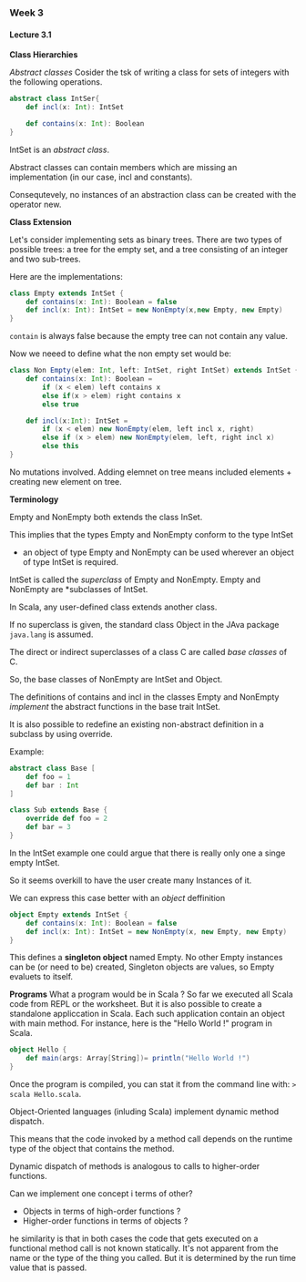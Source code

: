 ### Week 3

#### Lecture 3.1

**Class Hierarchies**

*Abstract classes*
Cosider the tsk of writing a class for sets of integers with the following operations.

```Scala
abstract class IntSer{
    def incl(x: Int): IntSet

    def contains(x: Int): Boolean
}
```
IntSet is an  *abstract class*.

Abstract classes can contain members which are missing an implementation (in our case, incl and constants).

Consequtevely, no instances of an abstraction class can be created with the operator new.

**Class Extension**

Let's  consider implementing sets as binary trees.
There are two types of possible trees: a tree for the empty set, and a tree consisting of an integer and two sub-trees.

Here are the implementations:
```Scala
class Empty extends IntSet {
    def contains(x: Int): Boolean = false
    def incl(x: Int): IntSet = new NonEmpty(x,new Empty, new Empty)
}
```
`contain` is always false because the empty tree can not contain any value.

Now we neeed to define what the non empty set would be:
```Scala
class Non Empty(elem: Int, left: IntSet, right IntSet) extends IntSet {
    def contains(x: Int): Boolean =
        if (x < elem) left contains x
        else if(x > elem) right contains x
        else true

    def incl(x:Int): IntSet =
        if (x < elem) new NonEmpty(elem, left incl x, right)
        else if (x > elem) new NonEmpty(elem, left, right incl x)
        else this
}
```
No mutations involved. Adding elemnet on tree means included elements  + creating new element on tree.

**Terminology**

Empty and NonEmpty both extends the class InSet.

This implies that the types Empty and NonEmpty conform to the type IntSet
- an object of type Empty and NonEmpty can be used wherever an object of type IntSet is required.

IntSet is called the *superclass* of Empty and NonEmpty.
Empty and NonEmpty are *subclasses of IntSet.

In Scala, any user-defined class extends another class.

If no superclass is given, the standard class Object in the JAva package `java.lang` is assumed.

The direct or indirect superclasses of a class C are called *base classes* of C.

So, the base classes of NonEmpty are IntSet and Object.

The definitions of contains and incl in the classes Empty and NonEmpty *implement* the abstract functions in the base trait IntSet.

It is also possible  to redefine an existing non-abstract definition in a subclass by using override.

Example:
```Scala
abstract class Base [
    def foo = 1
    def bar : Int
]

class Sub extends Base {
    override def foo = 2
    def bar = 3
}
```
In the IntSet example one could argue that there is really only one a singe empty IntSet.

So it seems  overkill to have the user create many Instances of it.

We can express this case better with an *object* deffinition

```Scala
object Empty extends IntSet {
    def contains(x: Int): Boolean = false
    def incl(x: Int): IntSet = new NonEmpty(x, new Empty, new Empty)
}
```
This defines a **singleton object** named Empty.
No other Empty instances can be (or need to be) created,
Singleton objects are values, so Empty evaluets to itself.

**Programs**
What a program would be in Scala ?
So far we executed all Scala code from REPL or the worksheet.
But it is also possible to create a standalone appliccation in Scala.
Each such application contain an object with main method.
For instance, here is the "Hello World !" program in Scala.
```Scala
object Hello {
    def main(args: Array[String])= println("Hello World !")
}
```

Once the program is compiled, you can stat it from the command line with:
`> scala Hello.scala`.

Object-Oriented languages (inluding Scala) implement dynamic method dispatch.

This means that the code invoked by a method call depends on the runtime type of the object that contains the method.

Dynamic dispatch of methods is analogous to calls to higher-order functions.

Can we implement one concept i terms of other?
- Objects in terms of high-order functions ?
- Higher-order functions in terms of objects ?

he similarity is that in both cases the code that gets executed
on a functional method call is not known statically.
It's not apparent from the name or the type of the thing you called.
But it is determined by the run time value that is passed.